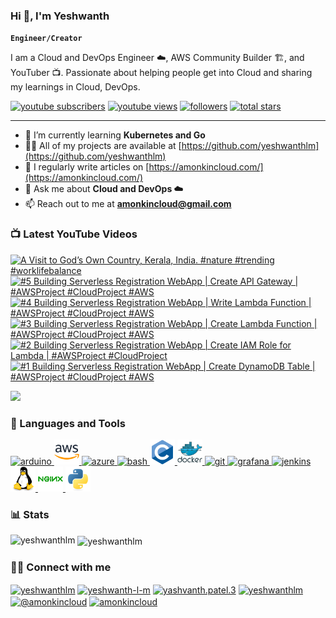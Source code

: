 ### Hi 👋, I'm Yeshwanth

**`Engineer/Creator`**

I am a Cloud and DevOps Engineer ☁️, AWS Community Builder 🏗️, and YouTuber 📺. Passionate about helping people get into Cloud and sharing my learnings in Cloud, DevOps.

   <p align="left">
      <a href="https://www.youtube.com/c/amonkincloud?sub_confirmation=1">
         <img alt="youtube subscribers" title="Subscribe to my YouTube channel" src="https://custom-icon-badges.demolab.com/youtube/channel/subscribers/UCwhERUcuzUCwr8x8mQ8zrcw?color=%23E05D44&label=SUBSCRIBE&logo=video&logoColor=white&style=for-the-badge&labelColor=CE4630"/></a> 
      <a href="https://www.youtube.com/c/amonkincloud">
         <img alt="youtube views" title="YouTube views" src="https://custom-icon-badges.demolab.com/youtube/channel/views/UCwhERUcuzUCwr8x8mQ8zrcw?color=%23E1AD0E&logo=eye&logoColor=white&style=for-the-badge&labelColor=C79600"/></a> 
      <a href="https://github.com/yeshwanthlm?tab=followers">
         <img alt="followers" title="Follow me on Github" src="https://custom-icon-badges.demolab.com/github/followers/yeshwanthlm?color=236ad3&labelColor=1155ba&style=for-the-badge&logo=person-add&label=Follow&logoColor=white"/></a>
      <a href="https://github.com/yeshwanthlm?tab=repositories&sort=stargazers">
         <img alt="total stars" title="Total stars on GitHub" src="https://custom-icon-badges.demolab.com/github/stars/yeshwanthlm?color=55960c&style=for-the-badge&labelColor=488207&logo=star"/></a>
   </p>

---

- 🌱 I’m currently learning **Kubernetes and Go**
- 👨‍💻 All of my projects are available at [https://github.com/yeshwanthlm](https://github.com/yeshwanthlm)
- 📝 I regularly write articles on [https://amonkincloud.com/](https://amonkincloud.com/)
- 💬 Ask me about **Cloud and DevOps ☁️**
- 📫 Reach out to me at **amonkincloud@gmail.com**


### 📺 Latest YouTube Videos

<!-- BEGIN YOUTUBE-CARDS -->
[![A Visit to God’s Own Country, Kerala, India.  #nature #trending #worklifebalance](https://ytcards.demolab.com/?id=CGTp-LXmCZ8&title=A+Visit+to+God%E2%80%99s+Own+Country%2C+Kerala%2C+India.++%23nature+%23trending+%23worklifebalance&lang=en&timestamp=1685252076&background_color=%230d1117&title_color=%23ffffff&stats_color=%23dedede&width=250 "A Visit to God’s Own Country, Kerala, India.  #nature #trending #worklifebalance")](https://www.youtube.com/watch?v=CGTp-LXmCZ8)
[![#5 Building Serverless Registration WebApp | Create API Gateway | #AWSProject #CloudProject #AWS](https://ytcards.demolab.com/?id=__o-9F9NBjg&title=%235+Building+Serverless+Registration+WebApp+%7C+Create+API+Gateway+%7C+%23AWSProject+%23CloudProject+%23AWS&lang=en&timestamp=1685190619&background_color=%230d1117&title_color=%23ffffff&stats_color=%23dedede&width=250 "#5 Building Serverless Registration WebApp | Create API Gateway | #AWSProject #CloudProject #AWS")](https://www.youtube.com/watch?v=__o-9F9NBjg)
[![#4 Building Serverless Registration WebApp | Write Lambda Function | #AWSProject #CloudProject #AWS](https://ytcards.demolab.com/?id=llFYJLkgBDg&title=%234+Building+Serverless+Registration+WebApp+%7C+Write+Lambda+Function+%7C+%23AWSProject+%23CloudProject+%23AWS&lang=en&timestamp=1684845022&background_color=%230d1117&title_color=%23ffffff&stats_color=%23dedede&width=250 "#4 Building Serverless Registration WebApp | Write Lambda Function | #AWSProject #CloudProject #AWS")](https://www.youtube.com/watch?v=llFYJLkgBDg)
[![#3 Building Serverless Registration WebApp | Create Lambda Function | #AWSProject #CloudProject #AWS](https://ytcards.demolab.com/?id=JGNl3SmU5i0&title=%233+Building+Serverless+Registration+WebApp+%7C+Create+Lambda+Function+%7C+%23AWSProject+%23CloudProject+%23AWS&lang=en&timestamp=1684585811&background_color=%230d1117&title_color=%23ffffff&stats_color=%23dedede&width=250 "#3 Building Serverless Registration WebApp | Create Lambda Function | #AWSProject #CloudProject #AWS")](https://www.youtube.com/watch?v=JGNl3SmU5i0)
[![#2 Building Serverless Registration WebApp | Create IAM Role for Lambda | #AWSProject #CloudProject](https://ytcards.demolab.com/?id=EMYH5zAPSpQ&title=%232+Building+Serverless+Registration+WebApp+%7C+Create+IAM+Role+for+Lambda+%7C+%23AWSProject+%23CloudProject&lang=en&timestamp=1684240207&background_color=%230d1117&title_color=%23ffffff&stats_color=%23dedede&width=250 "#2 Building Serverless Registration WebApp | Create IAM Role for Lambda | #AWSProject #CloudProject")](https://www.youtube.com/watch?v=EMYH5zAPSpQ)
[![#1 Building Serverless Registration WebApp | Create DynamoDB Table | #AWSProject #CloudProject #AWS](https://ytcards.demolab.com/?id=JFjEhcK9vow&title=%231+Building+Serverless+Registration+WebApp+%7C+Create+DynamoDB+Table+%7C+%23AWSProject+%23CloudProject+%23AWS&lang=en&timestamp=1683894612&background_color=%230d1117&title_color=%23ffffff&stats_color=%23dedede&width=250 "#1 Building Serverless Registration WebApp | Create DynamoDB Table | #AWSProject #CloudProject #AWS")](https://www.youtube.com/watch?v=JFjEhcK9vow)
<!-- END YOUTUBE-CARDS -->

[<img src="https://custom-icon-badges.demolab.com/badge/-Subscribe%20For%20More-red?style=for-the-badge&logo=video&logoColor=white"/>](https://www.youtube.com/c/amonkincloud?sub_confirmation=1)

### 🧰 Languages and Tools

<p align="left"> <a href="https://www.arduino.cc/" target="_blank" rel="noreferrer"> <img src="https://cdn.worldvectorlogo.com/logos/arduino-1.svg" alt="arduino" width="40" height="40"/> </a> <a href="https://aws.amazon.com" target="_blank" rel="noreferrer"> <img src="https://raw.githubusercontent.com/devicons/devicon/master/icons/amazonwebservices/amazonwebservices-original-wordmark.svg" alt="aws" width="40" height="40"/> </a> <a href="https://azure.microsoft.com/en-in/" target="_blank" rel="noreferrer"> <img src="https://www.vectorlogo.zone/logos/microsoft_azure/microsoft_azure-icon.svg" alt="azure" width="40" height="40"/> </a> <a href="https://www.gnu.org/software/bash/" target="_blank" rel="noreferrer"> <img src="https://www.vectorlogo.zone/logos/gnu_bash/gnu_bash-icon.svg" alt="bash" width="40" height="40"/> </a> <a href="https://www.cprogramming.com/" target="_blank" rel="noreferrer"> <img src="https://raw.githubusercontent.com/devicons/devicon/master/icons/c/c-original.svg" alt="c" width="40" height="40"/> </a> <a href="https://www.docker.com/" target="_blank" rel="noreferrer"> <img src="https://raw.githubusercontent.com/devicons/devicon/master/icons/docker/docker-original-wordmark.svg" alt="docker" width="40" height="40"/> </a> <a href="https://git-scm.com/" target="_blank" rel="noreferrer"> <img src="https://www.vectorlogo.zone/logos/git-scm/git-scm-icon.svg" alt="git" width="40" height="40"/> </a> <a href="https://grafana.com" target="_blank" rel="noreferrer"> <img src="https://www.vectorlogo.zone/logos/grafana/grafana-icon.svg" alt="grafana" width="40" height="40"/> </a> <a href="https://www.jenkins.io" target="_blank" rel="noreferrer"> <img src="https://www.vectorlogo.zone/logos/jenkins/jenkins-icon.svg" alt="jenkins" width="40" height="40"/> </a> <a href="https://www.linux.org/" target="_blank" rel="noreferrer"> <img src="https://raw.githubusercontent.com/devicons/devicon/master/icons/linux/linux-original.svg" alt="linux" width="40" height="40"/> </a> <a href="https://www.nginx.com" target="_blank" rel="noreferrer"> <img src="https://raw.githubusercontent.com/devicons/devicon/master/icons/nginx/nginx-original.svg" alt="nginx" width="40" height="40"/> </a> <a href="https://www.python.org" target="_blank" rel="noreferrer"> <img src="https://raw.githubusercontent.com/devicons/devicon/master/icons/python/python-original.svg" alt="python" width="40" height="40"/> </a> </p>

### 📊 Stats
<p><img align="left" src="https://github-readme-stats.vercel.app/api/top-langs?username=yeshwanthlm&show_icons=true&locale=en&layout=compact" alt="yeshwanthlm" /></p>

<p>&nbsp;<img align="center" src="https://github-readme-stats.vercel.app/api?username=yeshwanthlm&show_icons=true&locale=en" alt="yeshwanthlm" /></p>

### 🏄‍♂️ Connect with me
   <p align="left">
   <a href="https://dev.to/yeshwanthlm" target="blank"><img align="center" src="https://raw.githubusercontent.com/rahuldkjain/github-profile-readme-generator/master/src/images/icons/Social/devto.svg" alt="yeshwanthlm" height="30" width="40" /></a>
   <a href="https://linkedin.com/in/yeshwanth-l-m" target="blank"><img align="center" src="https://raw.githubusercontent.com/rahuldkjain/github-profile-readme-generator/master/src/images/icons/Social/linked-in-alt.svg" alt="yeshwanth-l-m" height="30" width="40" /></a>
   <a href="https://fb.com/yashvanth.patel.3" target="blank"><img align="center" src="https://raw.githubusercontent.com/rahuldkjain/github-profile-readme-generator/master/src/images/icons/Social/facebook.svg" alt="yashvanth.patel.3" height="30" width="40" /></a>
   <a href="https://instagram.com/yeshwanthlm" target="blank"><img align="center" src="https://raw.githubusercontent.com/rahuldkjain/github-profile-readme-generator/master/src/images/icons/Social/instagram.svg" alt="yeshwanthlm" height="30" width="40" /></a>
   <a href="https://hashnode.com/@amonkincloud" target="blank"><img align="center" src="https://raw.githubusercontent.com/rahuldkjain/github-profile-readme-generator/master/src/images/icons/Social/hashnode.svg" alt="@amonkincloud" height="30" width="40" /></a>
   <a href="https://www.youtube.com/c/amonkincloud" target="blank"><img align="center" src="https://raw.githubusercontent.com/rahuldkjain/github-profile-readme-generator/master/src/images/icons/Social/youtube.svg" alt="amonkincloud" height="30" width="40" /></a>
   </p>
